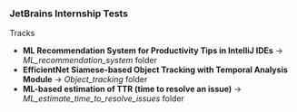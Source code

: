 ### JetBrains Internship Tests

Tracks 

- **ML Recommendation System for Productivity Tips in IntelliJ IDEs** -> *ML_recommendation_system* folder
- **EfficientNet Siamese-based Object Tracking with Temporal Analysis Module** -> *Object_tracking* folder
 - **ML-based estimation of TTR (time to resolve an issue)** -> *ML_estimate_time_to_resolve_issues* folder